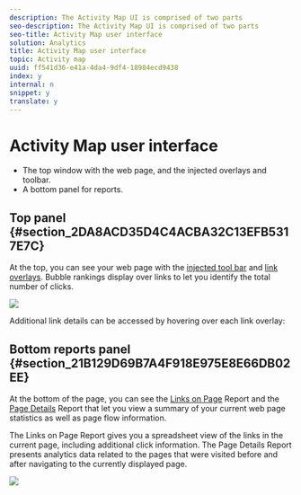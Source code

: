 ```yaml
---
description: The Activity Map UI is comprised of two parts 
seo-description: The Activity Map UI is comprised of two parts 
seo-title: Activity Map user interface
solution: Analytics
title: Activity Map user interface
topic: Activity map
uuid: ff541d36-e41a-4da4-9df4-18984ecd9438
index: y
internal: n
snippet: y
translate: y
---
```


# Activity Map user interface


* The top window with the web page, and the injected overlays and toolbar.
* A bottom panel for reports.

## Top panel {#section_2DA8ACD35D4C4ACBA32C13EFB5317E7C}

At the top, you can see your web page with the [ injected tool bar](cm_standard_vs_live.md#concept_A56279C64CAC43EC8326E584508908A7) and [ link overlays](c_GainersandLosersOverlay.md#concept_44D94D7147E449AEA887E74BA325F557). Bubble rankings display over links to let you identify the total number of clicks. 

![](assets/top_panel.png) 

Additional link details can be accessed by hovering over each link overlay: 

## Bottom reports panel {#section_21B129D69B7A4F918E975E8E66DB02EE}

At the bottom of the page, you can see the [ Links on Page](c_Links_report.md#concept_0A8CDEEE91104B2CBEBB55762CCD24D2) Report and the [ Page Details](c_page_flow_section.md#concept_3876744F6C6542C79BA8ACCE4C9F44E0) Report that let you view a summary of your current web page statistics as well as page flow information. 

The Links on Page Report gives you a spreadsheet view of the links in the current page, including additional click information. The Page Details Report presents analytics data related to the pages that were visited before and after navigating to the currently displayed page. 

![](assets/bottom_panel.png) 

